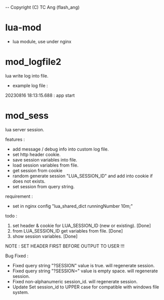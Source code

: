 -- Copyright (C) TC Ang (flash_ang)
# lua-mod
* lua module, use under nginx

# mod_logfile2
lua write log into file.

- example log file :

20230816 18:13:15.688 : app start 



# mod_sess
lua server session.

features :

* add message / debug info into custom log file.
* set http header cookie.
* save session variables into file.
* load session variables from file.
* get session from cookie
* random generate session "LUA_SESSION_ID" and add into cookie if does not exists.
* set session from query string.

requirement :

* set in nginx config "lua_shared_dict runningNumber 10m;"

todo :
1. set header & cookie for LUA_SESSION_ID (new or existing). [Done]
2. from LUA_SESSION_ID get variables from file. [Done]
3. show session variables. [Done]

NOTE : SET HEADER FIRST BEFORE OUTPUT TO USER !!!

Bug Fixed : 
* Fixed query string "?SESSION" value is true. will regenerate session.
* Fixed query string "?SESSION=" value is empty space. will regenerate session.
* Fixed non-alphanumeric session_id. will regenerate session.
* Update Set session_id to UPPER case for compatible with windows file system.
